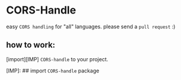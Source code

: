 # CORS-Handle
easy `CORS handling` for "all" languages. please send a `pull request` :)

## how to work:

[import][IMP] `CORS-handle` to your project.


[IMP]: ## import `CORS-handle` package
